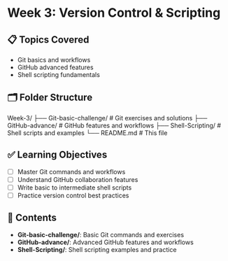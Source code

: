 # Week 3: Version Control & Scripting

## 📋 Topics Covered
- Git basics and workflows
- GitHub advanced features  
- Shell scripting fundamentals

## 🗂️ Folder Structure
Week-3/
├── Git-basic-challenge/ # Git exercises and solutions
├── GitHub-advance/ # GitHub features and workflows
├── Shell-Scripting/ # Shell scripts and examples
└── README.md # This file
## ✅ Learning Objectives
- [ ] Master Git commands and workflows
- [ ] Understand GitHub collaboration features
- [ ] Write basic to intermediate shell scripts
- [ ] Practice version control best practices

## 📁 Contents
- **Git-basic-challenge/**: Basic Git commands and exercises
- **GitHub-advance/**: Advanced GitHub features and workflows  
- **Shell-Scripting/**: Shell scripting examples and practice
